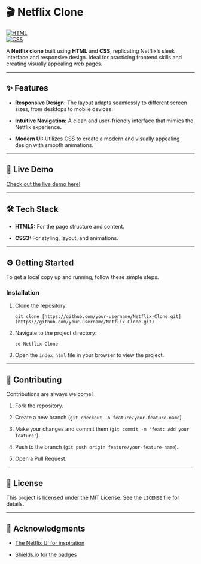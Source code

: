 

# 🎬 Netflix Clone

[![HTML](https://img.shields.io/badge/HTML5-E34F26?logo=html5&logoColor=white)](https://developer.mozilla.org/en-US/docs/Web/HTML)  
[![CSS](https://img.shields.io/badge/CSS3-1572B6?logo=css3&logoColor=white)](https://developer.mozilla.org/en-US/docs/Web/CSS)  

A **Netflix clone** built using **HTML** and **CSS**, replicating Netflix’s sleek interface and responsive design. Ideal for practicing frontend skills and creating visually appealing web pages.

---

## ✨ Features

* **Responsive Design:** The layout adapts seamlessly to different screen sizes, from desktops to mobile devices.

* **Intuitive Navigation:** A clean and user-friendly interface that mimics the Netflix experience.

* **Modern UI:** Utilizes CSS to create a modern and visually appealing design with smooth animations.

---

## 🚀 Live Demo

[Check out the live demo here!](Your_Live_Demo_Link_Here)

---

## 🛠️ Tech Stack

* **HTML5:** For the page structure and content.

* **CSS3:** For styling, layout, and animations.

---

## ⚙️ Getting Started

To get a local copy up and running, follow these simple steps.

### Installation

1. Clone the repository:

   ```
   git clone [https://github.com/your-username/Netflix-Clone.git](https://github.com/your-username/Netflix-Clone.git)
   ```

2. Navigate to the project directory:

   ```
   cd Netflix-Clone
   ```

3. Open the `index.html` file in your browser to view the project.

---

## 🤝 Contributing

Contributions are always welcome!

1. Fork the repository.

2. Create a new branch (`git checkout -b feature/your-feature-name`).

3. Make your changes and commit them (`git commit -m 'feat: Add your feature'`).

4. Push to the branch (`git push origin feature/your-feature-name`).

5. Open a Pull Request.

---

## 📄 License

This project is licensed under the MIT License. See the `LICENSE` file for details.

---

## 🙏 Acknowledgments

* [The Netflix UI for inspiration](https://www.netflix.com/)

* [Shields.io for the badges](https://shields.io/)


